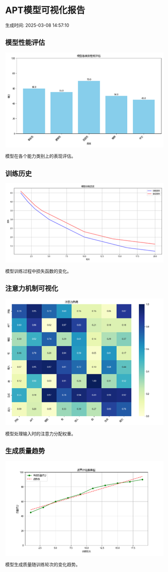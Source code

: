 # APT模型可视化报告

生成时间: 2025-03-08 14:57:10

## 模型性能评估

![类别性能](./category_performance.png)

模型在各个能力类别上的表现评估。

## 训练历史

![训练历史](./training_history.png)

模型训练过程中损失函数的变化。

## 注意力机制可视化

![注意力热图](./attention_heatmap.png)

模型处理输入时的注意力分配权重。

## 生成质量趋势

![质量趋势](./quality_trend.png)

模型生成质量随训练轮次的变化趋势。

